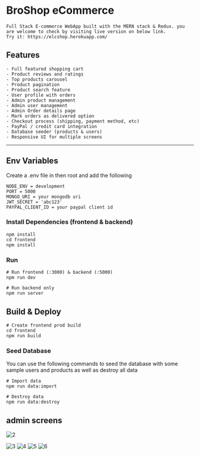 # BroShop eCommerce 
```
Full Stack E-commerce WebApp built with the MERN stack & Redux. you are welcome to check by visiting live version on below link.
Try it: https://elcshop.herokuapp.com/ 

```

 
 
 
 ## Features
```
- Full featured shopping cart
- Product reviews and ratings
- Top products carousel
- Product pagination
- Product search feature
- User profile with orders
- Admin product management
- Admin user management
- Admin Order details page
- Mark orders as delivered option
- Checkout process (shipping, payment method, etc)
- PayPal / credit card integration
- Database seeder (products & users)
- Responsive UI for multiple screens
```
______________________________________________________________________________________________________________________________________________


## Env Variables

Create a .env file in then root and add the following
```
NODE_ENV = development
PORT = 5000
MONGO_URI = your mongodb uri
JWT_SECRET = 'abc123'
PAYPAL_CLIENT_ID = your paypal client id
```

### Install Dependencies (frontend & backend)

```
npm install
cd frontend
npm install
```

### Run

```
# Run frontend (:3000) & backend (:5000)
npm run dev

# Run backend only
npm run server
```

## Build & Deploy

```
# Create frontend prod build
cd frontend
npm run build
```


### Seed Database

You can use the following commands to seed the database with some sample users and products as well as destroy all data

```
# Import data
npm run data:import

# Destroy data
npm run data:destroy
```

## admin screens
![2](https://user-images.githubusercontent.com/87587492/178826150-a33f7ddb-227a-47e8-b3d3-23942668f721.png)

![3](https://user-images.githubusercontent.com/87587492/178826194-5f821ca3-1e76-4f03-9175-a4a0b430721e.png)
![4](https://user-images.githubusercontent.com/87587492/178826219-3483a1c9-a128-4ff6-854b-f260f37c73a9.png)
![5](https://user-images.githubusercontent.com/87587492/178826307-9ce14b4e-bd42-4f82-a4ec-b003378d09e4.png)
![6](https://user-images.githubusercontent.com/87587492/178826322-2f53b1d9-637c-489f-a81e-9350f30e816c.png)
